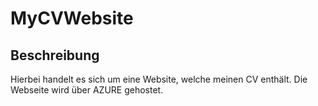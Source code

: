 # MyCVWebsite
## Beschreibung
Hierbei handelt es sich um eine Website, welche meinen CV enthält. 
Die Webseite wird über AZURE gehostet.
